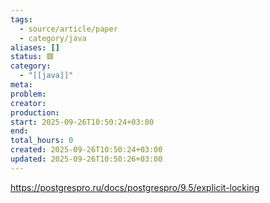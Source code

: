 ```yaml
---
tags:
  - source/article/paper
  - category/java
aliases: []
status: 🟥
category:
  - "[[java]]"
meta: 
problem: 
creator: 
production: 
start: 2025-09-26T10:50:24+03:00
end: 
total_hours: 0
created: 2025-09-26T10:50:24+03:00
updated: 2025-09-26T10:50:26+03:00
---
```


https://postgrespro.ru/docs/postgrespro/9.5/explicit-locking
